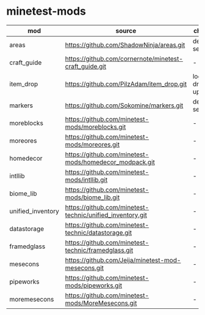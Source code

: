 # minetest-mods

| mod | source | changed |
| --- | --- | --- |
| areas | https://github.com/ShadowNinja/areas.git | default settings |
| craft_guide | https://github.com/cornernote/minetest-craft_guide.git | - |
| item_drop | https://github.com/PilzAdam/item_drop.git | logic drop/pick up |
| markers | https://github.com/Sokomine/markers.git | default settings |
| moreblocks | https://github.com/minetest-mods/moreblocks.git | - |
| moreores | https://github.com/minetest-mods/moreores.git | - |
| homedecor | https://github.com/minetest-mods/homedecor_modpack.git | - |
| intllib | https://github.com/minetest-mods/intllib.git | - |
| biome_lib | https://github.com/minetest-mods/biome_lib.git | - |
| unified_inventory | https://github.com/minetest-technic/unified_inventory.git | - |
| datastorage | https://github.com/minetest-technic/datastorage.git | - |
| framedglass | https://github.com/minetest-technic/framedglass.git | - |
| mesecons | https://github.com/Jeija/minetest-mod-mesecons.git | - |
| pipeworks | https://github.com/minetest-mods/pipeworks.git | - |
| moremesecons | https://github.com/minetest-mods/MoreMesecons.git | - |
